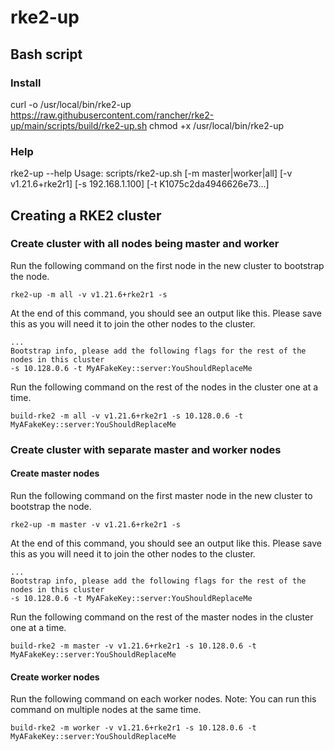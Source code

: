 # rke2-up

## Bash script

### Install
curl -o /usr/local/bin/rke2-up https://raw.githubusercontent.com/rancher/rke2-up/main/scripts/build/rke2-up.sh
chmod +x /usr/local/bin/rke2-up

### Help
rke2-up --help
Usage: scripts/rke2-up.sh [-m master|worker|all] [-v v1.21.6+rke2r1] [-s 192.168.1.100] [-t K1075c2da4946626e73...]

## Creating a RKE2 cluster

### Create cluster with all nodes being master and worker

Run the following command on the first node in the new cluster to bootstrap the node.
```
rke2-up -m all -v v1.21.6+rke2r1 -s
```

At the end of this command, you should see an output like this. Please save this as you will need it to join the other nodes to the cluster.
```
...
Bootstrap info, please add the following flags for the rest of the nodes in this cluster
-s 10.128.0.6 -t MyAFakeKey::server:YouShouldReplaceMe
```

Run the following command on the rest of the nodes in the cluster one at a time.
```
build-rke2 -m all -v v1.21.6+rke2r1 -s 10.128.0.6 -t MyAFakeKey::server:YouShouldReplaceMe
```

### Create cluster with separate master and worker nodes

#### Create master nodes

Run the following command on the first master node in the new cluster to bootstrap the node.
```
rke2-up -m master -v v1.21.6+rke2r1 -s
```

At the end of this command, you should see an output like this. Please save this as you will need it to join the other nodes to the cluster.
```
...
Bootstrap info, please add the following flags for the rest of the nodes in this cluster
-s 10.128.0.6 -t MyAFakeKey::server:YouShouldReplaceMe
```

Run the following command on the rest of the master nodes in the cluster one at a time.
```
build-rke2 -m master -v v1.21.6+rke2r1 -s 10.128.0.6 -t MyAFakeKey::server:YouShouldReplaceMe
```

#### Create worker nodes

Run the following command on each worker nodes. Note: You can run this command on multiple nodes at the same time.
```
build-rke2 -m worker -v v1.21.6+rke2r1 -s 10.128.0.6 -t MyAFakeKey::server:YouShouldReplaceMe
```
